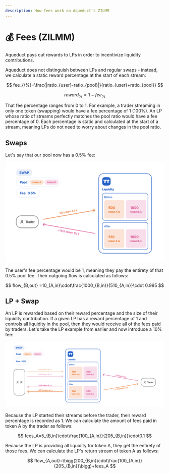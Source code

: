 ```yaml
---
description: How fees work on Aqueduct's ZILMM
---
```


# 💰 Fees (ZILMM)

Aqueduct pays out rewards to LPs in order to incentivize liquidity contributions.&#x20;



Aqueduct does not distinguish between LPs and regular swaps - instead, we calculate a static reward percentage at the start of each stream:

$$
fee_{\%}=\frac{|ratio_{user}-ratio_{pool}|}{ratio_{user}+ratio_{pool}}
$$

$$
reward_{\%}=1-fee_{\%}
$$

That fee percentage ranges from 0 to 1. For example, a trader streaming in only one token (swapping) would have a fee percentage of 1 (100%). An LP whose ratio of streams perfectly matches the pool ratio would have a fee percentage of 0. Each percentage is static and calculated at the start of a stream, meaning LPs do not need to worry about changes in the pool ratio.

## Swaps

Let's say that our pool now has a 0.5% fee:

![](<../.gitbook/assets/Screenshot 2022-08-15 at 11.52.54 PM.png>)

The user's fee percentage would be 1, meaning they pay the entirety of that 0.5% pool fee. Their outgoing flow is calculated as follows:

$$
flow_{B,out} =10_{A,in}\cdot\frac{1000_{B,in}}{510_{A,in}}\cdot 0.995
$$

## LP + Swap

An LP is rewarded based on their reward percentage and the size of their liquidity contribution. If a given LP has a reward percentage of 1 and controls all liquidity in the pool, then they would receive all of the fees paid by traders. Let's take the LP example from earlier and now introduce a 10% fee:

![](<../.gitbook/assets/Screenshot 2022-08-16 at 12.07.56 AM.png>)

Because the LP started their streams before the trader, their reward percentage is recorded as 1. We can calculate the amount of fees paid in token A by the trader as follows:

$$
fees_A=5_{B,in}\cdot\frac{100_{A,in}}{205_{B,in}}\cdot0.1
$$

Because the LP is providing all liquidity for token A, they get the entirety of those fees. We can calculate the LP's return stream of token A as follows:

$$
flow_{A,out}=\bigg(200_{B,in}\cdot\frac{100_{A,in}}{205_{B,in}}\bigg)+fees_A
$$
